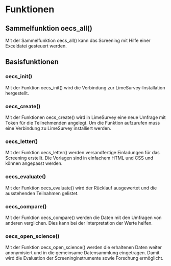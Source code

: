 # Funktionen
## Sammelfunktion oecs_all()
Mit der Sammelfunktion oecs_all() kann das Screening mit Hilfe einer Exceldatei gesteuert werden.

## Basisfunktionen
### oecs_init()
Mit der Funktion oecs_init() wird die Verbindung zur LimeSurvey-Installation hergestellt.

### oecs_create()
Mit der Funktionen oecs_create() wird in LimeSurvey eine neue Umfrage mit Token für die Teilnehmenden angelegt. Um die Funktion aufzurufen muss eine Verbindung zu LimeSurvey installiert werden.

### oecs_letter()
Mit der Funktion oecs_letter() werden versandfertige Einladungen für das Screening erstellt. Die Vorlagen sind in einfachem HTML und CSS und können angepasst werden.

### oecs_evaluate()
Mit der Funktion oecs_evaluate() wird der Rücklauf ausgewertet und die ausstehenden Teilnahmen gelistet.

### oecs_compare()
Mit der Funktion oecs_compare() werden die Daten mit den Umfragen von anderen verglichen. Dies kann bei der Interpretation der Werte helfen.

### oecs_open_science()
Mit der Funktion oecs_open_science() werden die erhaltenen Daten weiter anonymisiert und in die gemeinsame Datensammlung eingetragen. Damit wird die Evaluation der Screeninginstrumente sowie Forschung ermöglicht.

